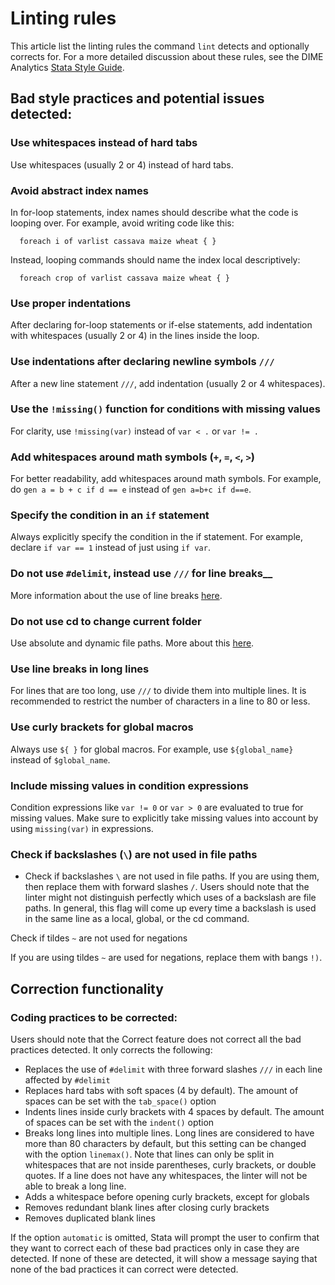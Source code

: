 
# Linting rules

This article list the linting rules the command `lint` detects and optionally corrects for. For a more detailed discussion about these rules, see the DIME Analytics [Stata Style Guide](https://worldbank.github.io/dime-data-handbook/coding.html#the-dime-analytics-stata-style-guide).

## Bad style practices and potential issues detected:

### Use whitespaces instead of hard tabs

Use whitespaces (usually 2 or 4) instead of hard tabs.

### Avoid abstract index names

In for-loop statements, index names should describe what the code is looping over. For example, avoid writing code like this:

```
  foreach i of varlist cassava maize wheat { }
```

Instead, looping commands should name the index local descriptively:

```
  foreach crop of varlist cassava maize wheat { }
```

### Use proper indentations

After declaring for-loop statements or if-else statements, add indentation with whitespaces (usually 2 or 4) in the lines inside the loop.


### Use indentations after declaring newline symbols `///`

After a new line statement `///`, add indentation (usually 2 or 4 whitespaces).


### Use the `!missing()` function for conditions with missing values

For clarity, use `!missing(var)` instead of `var < .` or `var != .`


### Add whitespaces around math symbols (`+`, `=`, `<`, `>`)

For better readability, add whitespaces around math symbols.  For example, do `gen a = b + c if d == e` instead of `gen a=b+c if d==e`.

### Specify the condition in an `if` statement

Always explicitly specify the condition in the if statement.  For example, declare `if var == 1` instead of just using `if var`.

### Do not use `#delimit`, instead use `///` for line breaks__

More information about the use of line breaks [here](https://worldbank.github.io/dime-data-handbook/coding.html#line-breaks).

### Do not use cd to change current folder

Use absolute and dynamic file paths. More about this [here](https://worldbank.github.io/dime-data-handbook/coding.html#writing-file-paths).

### Use line breaks in long lines

For lines that are too long, use `///` to divide them into multiple lines. 
It is recommended to restrict the number of characters in a line to 80 or less.

### Use curly brackets for global macros

Always use `${ }` for global macros.  For example, use `${global_name}` instead of `$global_name`.

### Include missing values in condition expressions

Condition expressions like `var != 0` or `var > 0` are evaluated to true for missing values. 
Make sure to explicitly take missing values into account by using `missing(var)` in expressions.

### Check if backslashes (`\`) are not used in file paths

- Check if backslashes `\` are not used in file paths. If you are using them, then replace them with forward slashes `/`. 
Users should note that the linter might not distinguish perfectly which uses of a backslash are file paths. 
In general, this flag will come up every time a backslash is used in the same line as a local, global, or the cd command.


Check if tildes `~` are not used for negations

If you are using tildes `~` are used for negations, replace them with bangs `!)`.

## Correction functionality

### Coding practices to be corrected:

Users should note that the Correct feature does not correct all the bad practices detected.  It only corrects the following:

- Replaces the use of `#delimit` with three forward slashes `///` in each line affected by `#delimit`
- Replaces hard tabs with soft spaces (4 by default). The amount of spaces can be set with the `tab_space()` option
- Indents lines inside curly brackets with 4 spaces by default. The amount of spaces can be set with the `indent()` option
- Breaks long lines into multiple lines. Long lines are considered to have more than 80 characters by default, but this setting can be changed with the option `linemax()`.  Note that lines can only be split in whitespaces that are not inside parentheses, curly brackets, or double quotes. If a line does not have any whitespaces, the linter will not be able to break a long line.
- Adds a whitespace before opening curly brackets, except for globals
- Removes redundant blank lines after closing curly brackets
- Removes duplicated blank lines

If the option `automatic` is omitted, Stata will prompt the user to confirm that they want to correct each of these bad practices only in case they are detected.  If none of these are detected, it will show a message saying that none of the bad practices it can correct were detected.


